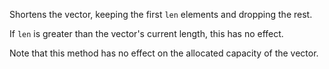 Shortens the vector, keeping the first `len` elements and dropping
the rest.

If `len` is greater than the vector's current length, this has no
effect.

Note that this method has no effect on the allocated capacity
of the vector.